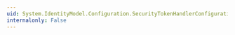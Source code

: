 ```yaml
---
uid: System.IdentityModel.Configuration.SecurityTokenHandlerConfigurationElement.IssuerTokenResolver
internalonly: False
---
```

